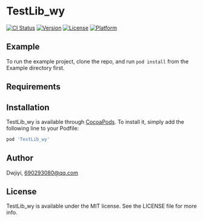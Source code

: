 # TestLib_wy

[![CI Status](https://img.shields.io/travis/Dwjiyi/TestLib_wy.svg?style=flat)](https://travis-ci.org/Dwjiyi/TestLib_wy)
[![Version](https://img.shields.io/cocoapods/v/TestLib_wy.svg?style=flat)](https://cocoapods.org/pods/TestLib_wy)
[![License](https://img.shields.io/cocoapods/l/TestLib_wy.svg?style=flat)](https://cocoapods.org/pods/TestLib_wy)
[![Platform](https://img.shields.io/cocoapods/p/TestLib_wy.svg?style=flat)](https://cocoapods.org/pods/TestLib_wy)

## Example

To run the example project, clone the repo, and run `pod install` from the Example directory first.

## Requirements

## Installation

TestLib_wy is available through [CocoaPods](https://cocoapods.org). To install
it, simply add the following line to your Podfile:

```ruby
pod 'TestLib_wy'
```

## Author

Dwjiyi, 690293080@qq.com

## License

TestLib_wy is available under the MIT license. See the LICENSE file for more info.
